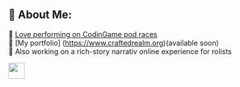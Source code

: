 ## 💫 About Me:
👯 [Love performing on CodinGame pod races](https://www.codingame.com/profile/8be7f781541e65d54e00debef38547c90199255)<br>
🔭 [My portfolio] (https://www.craftedrealm.org)(available soon)<br>
🌱 Also working on a rich-story narrativ online experience for rolists<br>

<img src="https://api.iconify.design/skill-icons:html.svg?color=%23888888" width="32" height="32">
